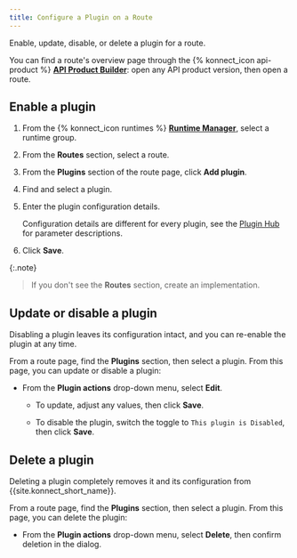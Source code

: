 ```yaml
---
title: Configure a Plugin on a Route
---
```

Enable, update, disable, or delete a plugin for a route.

You can find a route's overview page through the {% konnect_icon api-product %} [**API Product Builder**](https://cloud.konghq.com/api-products): open any API product version, then open a route.

## Enable a plugin

1. From the {% konnect_icon runtimes %} [**Runtime Manager**](https://cloud.konghq.com/us/runtime-manager/), select a runtime group.

1. From the **Routes** section, select a route.

1. From the **Plugins** section of the route page, click **Add plugin**.

1. Find and select a plugin.

1. Enter the plugin configuration details.

    Configuration details are different for every plugin, see the [Plugin Hub](/hub/) for parameter descriptions.

1. Click **Save**.

{:.note}
> If you don't see the **Routes** section, create an implementation.

## Update or disable a plugin

Disabling a plugin leaves its configuration intact, and you can re-enable the
plugin at any time.

From a route page, find the **Plugins** section, then select a plugin.
From this page, you can update or disable a plugin:

* From the **Plugin actions** drop-down menu, select **Edit**.

  * To update, adjust any values, then click **Save**.

  * To disable the plugin, switch the toggle to `This plugin is Disabled`, then click **Save**.

## Delete a plugin

Deleting a plugin completely removes it and its configuration from
{{site.konnect_short_name}}.

From a route page, find the **Plugins** section, then select a plugin.
From this page, you can delete the plugin:

* From the **Plugin actions** drop-down menu, select **Delete**, then confirm deletion in the dialog.
